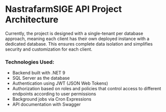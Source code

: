 ﻿# NastrafarmSIGE API Project Architecture

Currently, the project is designed with a single-tenant per database approach, meaning each client has their own deployed instance with a dedicated database. This ensures complete data isolation and simplifies security and customization for each client.


### Technologies Used:

- Backend built with .NET 9
- SQL Server as the database
- Authentication using JWT (JSON Web Tokens)
- Authorization based on roles and policies that control access to different endpoints according to user permissions
- Background jobs via Cron Expressions
- API documentation with Swagger
